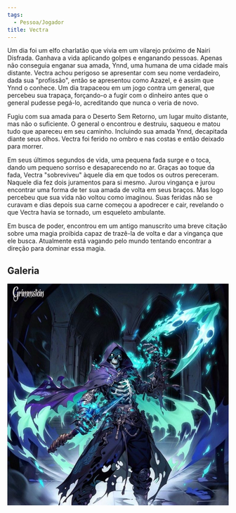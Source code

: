 ```yaml
---
tags:
  - Pessoa/Jogador
title: Vectra
---
```

Um dia foi um elfo charlatão que vivia em um vilarejo próximo de Nairi Disfrada. Ganhava a vida aplicando golpes e enganando pessoas. Apenas não conseguia enganar sua amada, Ynnd, uma humana de uma cidade mais distante. Vectra achou perigoso se apresentar com seu nome verdadeiro, dada sua "profissão", então se apresentou como Azazel, e é assim que Ynnd o conhece. Um dia trapaceou em um jogo contra um general, que percebeu sua trapaça, forçando-o a fugir com o dinheiro antes que o general pudesse pegá-lo, acreditando que nunca o veria de novo.

Fugiu com sua amada para o Deserto Sem Retorno, um lugar muito distante, mas não o suficiente. O general o encontrou e destruiu, saqueou e matou tudo que apareceu em seu caminho. Incluindo sua amada Ynnd, decapitada diante seus olhos. Vectra foi ferido no ombro e nas costas e então deixado para morrer.

Em seus últimos segundos de vida, uma pequena fada surge e o toca, dando um pequeno sorriso e desaparecendo no ar. Graças ao toque da fada, Vectra "sobreviveu" àquele dia em que todos os outros pereceram. Naquele dia fez dois juramentos para si mesmo. Jurou vingança e jurou encontrar uma forma de ter sua amada de volta em seus braços. Mas logo percebeu que sua vida não voltou como imaginou. Suas feridas não se curavam e dias depois sua carne começou a apodrecer e cair, revelando o que Vectra havia se tornado, um esqueleto ambulante.

Em busca de poder, encontrou em um antigo manuscrito uma breve citação sobre uma magia proibida capaz de trazê-la de volta e dar a vingança que ele busca. Atualmente está vagando pelo mundo tentando encontrar a direção para dominar essa magia.

## Galeria
![vectra-fullbody.jpg](./vectra-fullbody.jpg)
